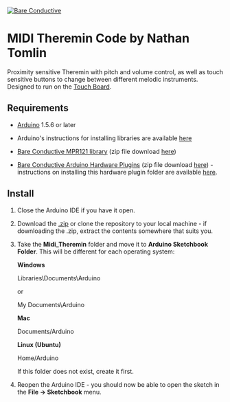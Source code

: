 [![Bare Conductive](https://www.dropbox.com/s/7qmvpvst3kal3qv/LOGO_256x106.png?dl=1)](http://www.bareconductive.com/)

# MIDI Theremin Code by Nathan Tomlin

Proximity sensitive Theremin with pitch and volume control, as well as touch sensitive buttons to change between different melodic instruments. Designed to run on the [Touch Board](http://www.bareconductive.com/shop/touch-board/).

## Requirements
* [Arduino](http://arduino.cc/en/Main/Software) 1.5.6 or later

* Arduino's instructions for installing libraries are available [here](http://arduino.cc/en/Guide/Libraries)
	
* [Bare Conductive MPR121 library](https://github.com/bareconductive/mpr121) (zip file download [here](https://github.com/bareconductive/mpr121/archive/public.zip))

* [Bare Conductive Arduino Hardware Plugins](https://github.com/bareconductive/bare-conductive-arduino) (zip file download [here](https://github.com/bareconductive/bare-conductive-arduino/archive/public.zip)) - instructions on installing this hardware plugin folder are available [here](https://github.com/bareconductive/bare-conductive-arduino).


## Install

1. Close the Arduino IDE if you have it open.
1. Download the [.zip](https://github.com/BareConductive/midi_theremin/archive/public.zip) or clone the repository to your local machine - if downloading the .zip, extract the contents somewhere that suits you.
1. Take the **Midi_Theremin** folder and move it to **Arduino Sketchbook Folder**. This will be different for each operating system: 

	**Windows**
	
	Libraries\\Documents\\Arduino
	
	or
	
	My Documents\\Arduino	
	
	**Mac**
	
	Documents/Arduino
	
	**Linux (Ubuntu)**
	
	Home/Arduino


	If this folder does not exist, create it first.
1. Reopen the Arduino IDE - you should now be able to open the sketch in the **File -> Sketchbook** menu.
